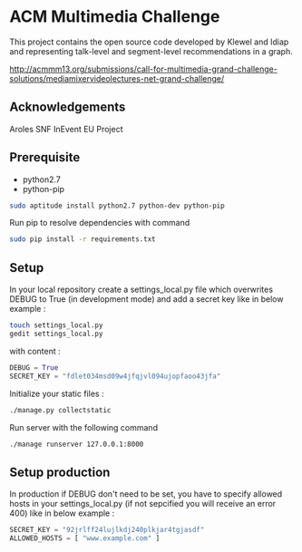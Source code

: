 ACM Multimedia Challenge 
======================

This project contains the open source code developed by Klewel and Idiap and representing talk-level and segment-level recommendations in a graph. 


http://acmmm13.org/submissions/call-for-multimedia-grand-challenge-solutions/mediamixervideolectures-net-grand-challenge/

Acknowledgements
---------------------------

Aroles SNF
InEvent EU Project

Prerequisite
----------------

* python2.7
* python-pip

```sh
sudo aptitude install python2.7 python-dev python-pip
```

Run pip to resolve dependencies with command

```sh
sudo pip install -r requirements.txt
```


Setup
-------------

In your local repository create a settings_local.py file which overwrites DEBUG to True (in development mode) and add a secret key like in below example :

```sh
touch settings_local.py
gedit settings_local.py
```

with content :
```python
DEBUG = True
SECRET_KEY = "fdlet034msd09w4jfqjvl094ujopfaoo43jfa"
```

Initialize your static files :
```sh
./manage.py collectstatic
```

Run server with the following command
```sh
./manage runserver 127.0.0.1:8000
```

Setup production
----------------

In production if DEBUG don't need to be set, you have to specify allowed hosts in your settings_local.py (if not sepcified you will receive an error 400) like in below example :

```python
SECRET_KEY = "92jrlff24lujlkdj240plkjar4tgjasdf"
ALLOWED_HOSTS = [ "www.example.com" ]
```
